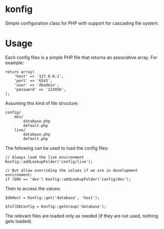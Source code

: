konfig
======

Simple configuration class for PHP with support for cascading file system.

Usage
=====

Each config files is a simple PHP file that returns an associative array. For example:

	return array(
		'host' => '127.0.0.1',
		'port' => '6543',
		'user' => 'dbadmin',
		'password' => '123456',
	);

Assuming this kind of file structure:

	config/
		dev/
			database.php
			default.php
		live/
			database.php
			default.php
			
The following can be used to load the config files:

	// Always load the live environment
	Konfig::addLookupFolder('config/live');
	
	// But allow overriding the values if we are in development environment:
	if (ENV == 'dev') Konfig::addLookupFolder('config/dev');
	
Then to access the values:

	$dbHost = Konfig::get('database', 'host');
	
	$fullDbConfig = Konfig::getGroup('database');
	
The relevant files are loaded only as needed (if they are not used, nothing gets loaded).
